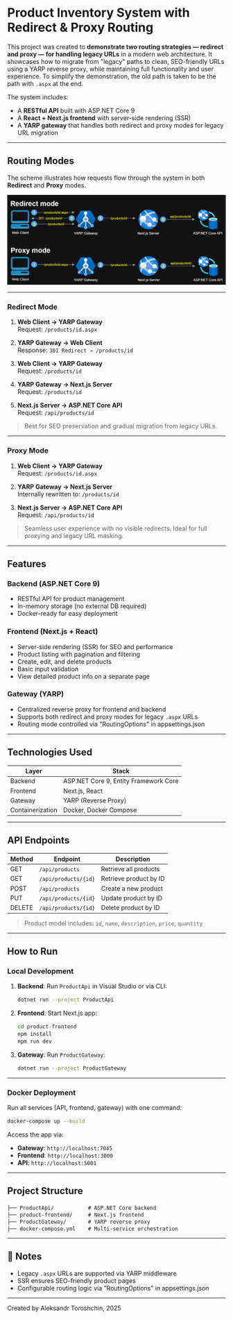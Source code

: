 # Product Inventory System with Redirect & Proxy Routing

This project was created to **demonstrate two routing strategies — redirect and proxy — for handling legacy URLs** in a modern web architecture. It showcases how to migrate from "legacy" paths to clean, SEO-friendly URLs using a YARP reverse proxy, while maintaining full functionality and user experience. To simplify the demonstration, the old path is taken to be the path with `.aspx` at the end.

The system includes:
- A **RESTful API** built with ASP.NET Core 9
- A **React + Next.js frontend** with server-side rendering (SSR)
- A **YARP gateway** that handles both redirect and proxy modes for legacy URL migration

---

## Routing Modes

The scheme illustrates how requests flow through the system in both **Redirect** and **Proxy** modes.

![Routing Modes Diagram](scheme.png)

---

### Redirect Mode

1. **Web Client → YARP Gateway**  
   Request: `/products/id.aspx`

2. **YARP Gateway → Web Client**  
   Response: `301 Redirect → /products/id`

3. **Web Client → YARP Gateway**  
   Request: `/products/id`

4. **YARP Gateway → Next.js Server**  
   Request: `/products/id`

5. **Next.js Server → ASP.NET Core API**  
   Request: `/api/products/id`

> Best for SEO preservation and gradual migration from legacy URLs.

---

### Proxy Mode

1. **Web Client → YARP Gateway**  
   Request: `/products/id.aspx`

2. **YARP Gateway → Next.js Server**  
   Internally rewritten to: `/products/id`

3. **Next.js Server → ASP.NET Core API**  
   Request: `/api/products/id`

> Seamless user experience with no visible redirects. Ideal for full proxying and legacy URL masking.

---

## Features

### Backend (ASP.NET Core 9)
- RESTful API for product management
- In-memory storage (no external DB required)
- Docker-ready for easy deployment

### Frontend (Next.js + React)
- Server-side rendering (SSR) for SEO and performance
- Product listing with pagination and filtering
- Create, edit, and delete products
- Basic input validation
- View detailed product info on a separate page

### Gateway (YARP)
- Centralized reverse proxy for frontend and backend
- Supports both redirect and proxy modes for legacy `.aspx` URLs
- Routing mode controlled via "RoutingOptions" in appsettings.json

---

## Technologies Used

| Layer        | Stack                          |
|--------------|--------------------------------|
| Backend      | ASP.NET Core 9, Entity Framework Core |
| Frontend     | Next.js, React                 |
| Gateway      | YARP (Reverse Proxy)           |
| Containerization | Docker, Docker Compose     |

---

## API Endpoints

| Method | Endpoint              | Description                          |
|--------|-----------------------|--------------------------------------|
| GET    | `/api/products`       | Retrieve all products                |
| GET    | `/api/products/{id}`  | Retrieve product by ID               |
| POST   | `/api/products`       | Create a new product                 |
| PUT    | `/api/products/{id}`  | Update product by ID                 |
| DELETE | `/api/products/{id}`  | Delete product by ID                 |

> Product model includes: `id`, `name`, `description`, `price`, `quantity`

---

## How to Run

### Local Development

1. **Backend**: Run `ProductApi` in Visual Studio or via CLI:
   ```bash
   dotnet run --project ProductApi
   ```

2. **Frontend**: Start Next.js app:
   ```bash
   cd product-frontend
   npm install
   npm run dev
   ```

3. **Gateway**: Run `ProductGateway`:
   ```bash
   dotnet run --project ProductGateway
   ```

---

### Docker Deployment

Run all services (API, frontend, gateway) with one command:

```bash
docker-compose up --build
```

Access the app via:

- **Gateway**: `http://localhost:7045`
- **Frontend**: `http://localhost:3000`
- **API**: `http://localhost:5001`

---

## Project Structure

```
├── ProductApi/           # ASP.NET Core backend
├── product-frontend/     # Next.js frontend
├── ProductGateway/       # YARP reverse proxy
├── docker-compose.yml    # Multi-service orchestration
```

---

## 🧠 Notes

- Legacy `.aspx` URLs are supported via YARP middleware
- SSR ensures SEO-friendly product pages
- Configurable routing logic via "RoutingOptions" in appsettings.json

---

Created by Aleksandr Toroshchin, 2025